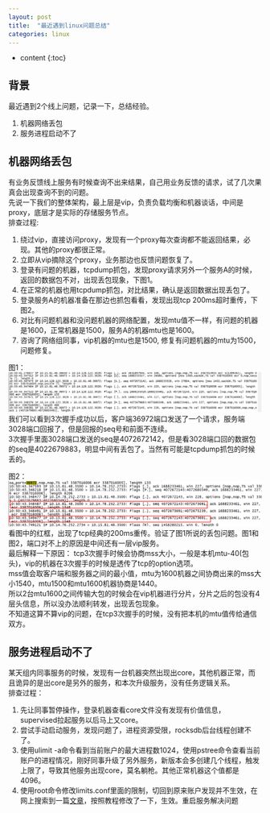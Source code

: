 ```yaml
---
layout: post
title:  "最近遇到linux问题总结"
categories: linux
---
```


* content
{:toc}

## 背景
最近遇到2个线上问题，记录一下，总结经验。<br/>
1. 机器网络丢包<br/>
2. 服务进程启动不了<br/>

## 机器网络丢包
有业务反馈线上服务有时候查询不出来结果，自己用业务反馈的请求，试了几次果真会出现查询不到的问题。<br/>
先说一下我们的整体架构，最上层是vip，负责负载均衡和机器谈话，中间是proxy，底层才是实际的存储服务节点。<br/>
排查过程: <br/>
1. 绕过vip，直接访问proxy，发现有一个proxy每次查询都不能返回结果，必现。其他的proxy都很正常。
2. 立即从vip摘除这个proxy，业务那边也反馈问题恢复了。
3. 登录有问题的机器，tcpdump抓包，发现proxy请求另外一个服务A的时候，返回的数据包不对，出现丢包现象，下图1。
4. 在正常的机器也用tcpdump抓包，对比结果，确认是返回数据出现丢包了。
5. 登录服务A的机器准备在那边也抓包看看，发现出现tcp 200ms超时重传，下图2。
6. 对比有问题机器和没问题机器的网络配置，发现mtu值不一样，有问题的机器是1600，正常机器是1500，服务A的机器mtu也是1600。
7. 咨询了网络组同事，vip机器的mtu也是1500, 修复有问题机器的mtu为1500，问题修复。<br/>

图1：<br/>
![pic2](/images/mtu1.png)
我们可以看到3次握手成功以后，客户端36972端口发送了一个请求，服务端3028端口回报了，但是回报的seq号和前面不连续。<br/>
3次握手里面3028端口发送的seq是4072672142，但是看3028端口回的数据包的seq是4022679883，明显中间有丢包了。当然有可能是tcpdump抓包的时候丢的。<br/>

图2：<br/>
![pic2](/images/mtu2.png)
看图中的红框，出现了tcp经典的200ms重传。验证了图1所说的丢包问题。图1和图2，端口对不上的原因是中间还有一层vip服务。<br/>
最后解释一下原因：<bt/>
tcp3次握手时候会协商mss大小，一般是本机mtu-40(包头)，vip的机器在3次握手的时候是透传了tcp的option选项。<br/>
mss值会取客户端和服务器之间的最小值，mtu为1600机器之间协商出来的mss大小1540，mtu1500和mtu1600机器协商是1440。<br/>
所以2台mtu1600之间传输大包的时候会在vip机器进行分片，分片之后的包没有4层头信息，所以没办法顺利转发，出现丢包现象。<br/>
不知道这算不算vip的问题，在tcp3次握手的时候，没有把本机的mtu值传给通信双方。<br/>

## 服务进程启动不了
某天组内同事服务的时候，发现有一台机器突然出现出core，其他机器正常，而且诡异的是出core是另外的服务，和本次升级服务，没有任务逻辑关系。<br/>
排查过程： <br/>
1. 先让同事暂停操作，登录机器查看core文件没有发现有价值信息，supervised拉起服务以后马上又core。<br/>
2. 尝试手动启动服务，发现问题了，进程资源受限，rocksdb后台线程创建不了。<br/>
3. 使用ulimit -a命令看到当前账户的最大进程数1024，使用pstree命令查看当前账户的进程情况，刚好同事升级了另外服务，新版本会多创建几个线程，触发上限了，导致其他服务出现core，莫名躺枪。其他正常机器这个值都是4096。<br/>
4. 使用root命令修改limits.conf里面的限制，切回到原来账户发现并不生效，在网上搜索到一篇[文章](https://www.cnblogs.com/ymei/p/11776582.html)，按照教程修改了一下，生效。重启服务解决问题 <br/>

